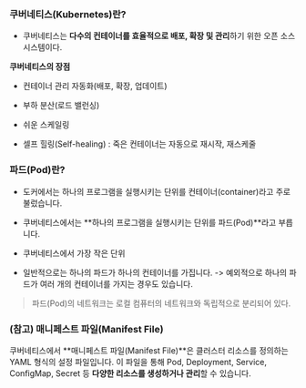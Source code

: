 ### 쿠버네티스(Kubernetes)란?

- 쿠버네티스는 **다수의 컨테이너를 효율적으로 배포, 확장 및 관리**하기 위한 오픈 소스 시스템이다.


**쿠버네티스의 장점**

- 컨테이너 관리 자동화(배포, 확장, 업데이트)

- 부하 분산(로드 밸런싱)

- 쉬운 스케일링

- 셀프 힐링(Self-healing) : 죽은 컨테이너는 자동으로 재시작, 재스케줄

### 파드(Pod)란?

- 도커에서는 하나의 프로그램을 실행시키는 단위를 컨테이너(container)라고 주로 불렀습니다.

- 쿠버네티스에서는 **하나의 프로그램을 실행시키는 단위를 파드(Pod)**라고 부릅니다.

- 쿠버네티스에서 가장 작은 단위

- 일반적으로는 하나의 파드가 하나의 컨테이너를 가집니다. 
-> 예외적으로 하나의 파드가 여러 개의 컨테이너를 가지는 경우도 있습니다.

>파드(Pod)의 네트워크는 로컬 컴퓨터의 네트워크와 독립적으로 분리되어 있다.

### (참고) 매니페스트 파일(Manifest File)

쿠버네티스에서 **매니페스트 파일(Manifest File)**은 클러스터 리소스를 정의하는 YAML 형식의 설정 파일입니다. 이 파일을 통해 Pod, Deployment, Service, ConfigMap, Secret 등 **다양한 리소스를 생성하거나 관리**할 수 있습니다.

